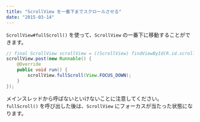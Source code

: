 ```yaml
---
title: "ScrollView を一番下までスクロールさせる"
date: "2015-03-14"
---
```


`ScrollView#fullScroll()` を使って、`ScrollView` の一番下に移動することができます。

~~~ java
// final ScrollView scrollView = ((ScrollView) findViewById(R.id.scrollView));
scrollView.post(new Runnable() {
    @Override
    public void run() {
        scrollView.fullScroll(View.FOCUS_DOWN);
    }
});
~~~

メインスレッドから呼ばないといけないことに注意してください。
`fullScroll()` を呼び出した後は、`ScrollView` にフォーカスが当たった状態になります。

